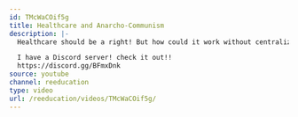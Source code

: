 ```yaml
---
id: TMcWaCOif5g
title: Healthcare and Anarcho-Communism
description: |-
  Healthcare should be a right! But how could it work without centralized government?

  I have a Discord server! check it out!!
  https://discord.gg/BFmxDnk
source: youtube
channel: reeducation
type: video
url: /reeducation/videos/TMcWaCOif5g/
---
```

